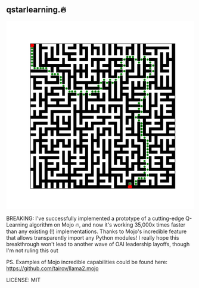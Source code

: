 ## qstarlearning.🔥

<p align="center">
  <img src="assets/Figure_1.png" width="600" alt="llama2.mojo benchmark">
</p>

BREAKING: I've successfully implemented a prototype of a cutting-edge Q-Learning algorithm on Mojo 🔥, and now it's working 35,000x times faster than any existing (!) implementations. Thanks to Mojo's incredible feature that allows transparently import any Python modules!
I really hope this breakthrough won't lead to another wave of OAI leadership layoffs, though I'm not ruling this out


PS. Examples of Mojo incredible capabilities could be found here: https://github.com/tairov/llama2.mojo

LICENSE: MIT